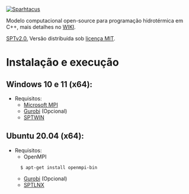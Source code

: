 [![Sparhtacus](https://sparhtacus.com/wp-content/uploads/2020/12/spt-hzG.png)](https://sparhtacus.com/sobre/)

Modelo computacional open-source para programação hidrotérmica em C++, mais detalhes no [WIKI](https://github.com/SPARHTACUS/SPTcpp/wiki). 

[SPTv2.0.](https://github.com/SPARHTACUS/SPTcpp/releases/tag/alpha) 
Versão distribuída sob [licença MIT](https://github.com/SPARHTACUS/SPTcpp/blob/main/LICENSE.md). 


# Instalação e execução

## Windows 10 e 11 (x64):

* Requisitos:
  * [Microsoft MPI](https://docs.microsoft.com/en-us/message-passing-interface/microsoft-mpi)
  * [Gurobi](https://www.gurobi.com/) (Opcional)
  * [SPTWIN](https://github.com/SPARHTACUS/SPTcpp/releases/tag/alpha)

## Ubuntu 20.04 (x64):

* Requisitos:
  * OpenMPI
  ```
    $ apt-get install openmpi-bin
  ```  
  * [Gurobi](https://www.gurobi.com/) (Opcional)
  * [SPTLNX](https://github.com/SPARHTACUS/SPTcpp/releases/tag/alpha) 
